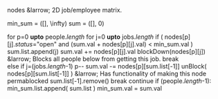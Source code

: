 
nodes &larrow; 2D job/employee matrix.

min_sum = ([], \infty)
sum = ([], 0)

for p=0 **upto** people.*length*
    for j=0 **upto** jobs.*length*
        if ( nodes[p][j].*status*="open" and (sum.val + nodes[p][j].val) < min_sum.val )
            sum.list.append(j)
            sum.val += nodes[p][j].val
            blockDown(nodes[p][j])                &larrow; Blocks all people below from getting this job.
            break            
        else
            if j=(jobs.*length*-1)
                p--
                sum.val -= nodes[p][sum.list[-1]]
                unBlock( nodes[p][sum.list[-1]] ) &larrow; Has functionality of making this node permablocked
                sum.list[-1].remove()
                break
            continue
    if (people.*length*-1):
        min_sum.list.append( sum.list )
        min_sum.val = sum.val
